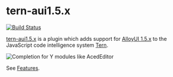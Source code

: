 # tern-aui1.5.x

[![Build Status](https://secure.travis-ci.org/angelozerr/tern-aui1.5.x.png)](http://travis-ci.org/angelozerr/tern-aui1.5.x)

[tern-aui1.5.x](https://github.com/angelozerr/tern-aui1.5.x) is a plugin which adds support for [AlloyUI 1.5.x](http://alloyui.com/versions/1.5.x/) to the JavaScript code intelligence system [Tern](http://ternjs.net/).

![Completion for Y modules like AcedEditor](https://github.com/angelozerr/tern-aui1.5.x/wiki/images/CompletionForY_AcedEditor.png)

See [Features](https://github.com/angelozerr/tern-aui1.5.x/wiki/Features).
